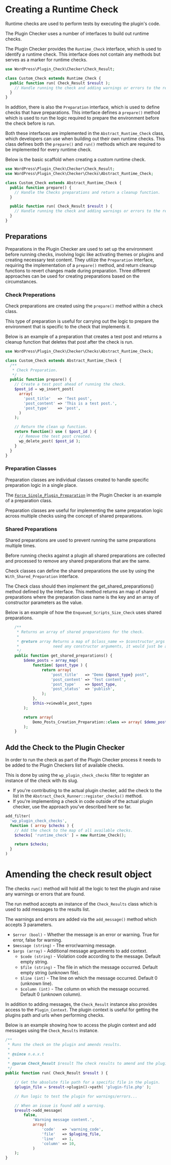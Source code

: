 # Creating a Runtime Check

Runtime checks are used to perform tests by executing the plugin's code.

The Plugin Checker uses a number of interfaces to build out runtime checks.

The Plugin Checker provides the `Runtime_Check` interface, which is used to identify a runtime check. This interface does not contain any methods but serves as a marker for runtime checks.

```php
use WordPress\Plugin_Check\Checker\Check_Result;

class Custom_Check extends Runtime_Check {
  public function run( Check_Result $result );
    // Handle running the check and adding warnings or errors to the result.
  }
}
```

In addtion, there is also the `Preparation` interface, which is used to define checks that have preparations. This interface defines a `prepare()` method which is used to run the logic required to prepare the environment before the check before is run.

Both these interfaces are implemented in the `Abstract_Runtime_Check` class, which developers can use when building out their own runtime checks. This class defines both the `prepare()` and `run()` methods which are required to be implemented for every runtime check.

Below is the basic scaffold when creating a custom runtime check.

```php
use WordPress\Plugin_Check\Checker\Check_Result;
use WordPress\Plugin_Check\Checker\Checks\Abstract_Runtime_Check;

class Custom_Check extends Abstract_Runtime_Check {
  public function prepare() {
    // Handle the Checks preparations and return a cleanup function.
  }

  public function run( Check_Result $result ) {
    // Handle running the check and adding warnings or errors to the result.
  }
}
```

## Preparations

Preparations in the Plugin Checker are used to set up the environment before running checks, involving logic like activating themes or plugins and creating necessary test content. They utilize the `Preparation` interface, requiring the implementation of a `prepare()` method, and return cleanup functions to revert changes made during preparation. Three different approaches can be used for creating preparations based on the circumstances.

### Check Preperations

Check preparations are created using the `prepare()` method within a check class.

This type of preparation is useful for carrying out the logic to prepare the environment that is specific to the check that implements it.

Below is an example of a preparation that creates a test post and returns a cleanup function that deletes that post after the check is run.

```php
use WordPress\Plugin_Check\Checker\Checks\Abstract_Runtime_Check;

class Custom_Check extends Abstract_Runtime_Check {
  /**
   * Check Preparation.
   */
  public function prepare() {
    // Create a test post ahead of running the check.
    $post_id = wp_insert_post(
      array(
        'post_title'   => 'Test post',
        'post_content' => 'This is a test post.',
        'post_type'    => 'post',
      )
    );

    // Return the clean up function.
    return function() use ( $post_id ) {
      // Remove the test post created.
      wp_delete_post( $post_id );
    }
  }
}
```

### Preparation Classes

Preparation classes are individual classes created to handle specific preparation logic in a single place.

The [`Force_Single_Plugin_Preparation`](https://github.com/10up/plugin-check/blob/trunk/includes/Checker/Preparations/Force_Single_Plugin_Preparation.php) in the Plugin Checker is an example of a preparation class.

Preparation classes are useful for implementing the same preparation logic across multiple checks using the concept of shared preparations.

### Shared Preparations

Shared preparations are used to prevent running the same preparations multiple times.

Before running checks against a plugin all shared preparations are collected and processed to remove any shared preparations that are the same. 

Check classes can define the shared preparations the use by using the `With_Shared_Preparation` interface.

The Check class should then implement the get_shared_preparations() method defined by the interface. This method returns an map of shared preparations where the preparation class name is the key and an array of constructor parameters as the value.

Below is an example of how the `Enqueued_Scripts_Size_Check` uses shared preparations.

```php
	/**
	 * Returns an array of shared preparations for the check.
	 *
	 * @return array Returns a map of $class_name => $constructor_args pairs. If the class does not
	 *               need any constructor arguments, it would just be an empty array.
	 */
	public function get_shared_preparations() {
		$demo_posts = array_map(
			function( $post_type ) {
				return array(
					'post_title'   => "Demo {$post_type} post",
					'post_content' => 'Test content',
					'post_type'    => $post_type,
					'post_status'  => 'publish',
				);
			},
			$this->viewable_post_types
		);

		return array(
			Demo_Posts_Creation_Preparation::class => array( $demo_posts ),
		);
	}
```

## Add the Check to the Plugin Checker

In order to run the check as part of the Plugin Checker process it needs to be added to the Plugin Checkers list of available checks.

This is done by using the `wp_plugin_check_checks` filter to register an instance of the check with its slug.

- If you're contributing to the actual plugin checker, add the check to the list in the `Abstract_Check_Runner::register_checks()` method.
- If you're implementing a check in code outside of the actual plugin checker, use the approach you've described here so far.

```php
add_filter(
  'wp_plugin_check_checks',
  function ( array $checks ) {
    // Add the check to the map of all available checks.
    $checks[ 'runtime_check' ] = new Runtime_Check();

    return $checks;
  }
)
```

# Amending the check result object

The checks `run()` method will hold all the logic to test the plugin and raise any warnings or errors that are found.

The run method accepts an instance of the `Check_Results` class which is used to add messages to the results list.

The warnings and errors are added via the `add_message()` method which accepts 3 parameters.

- `$error (bool)` - Whether the message is an error or warning. True for error, false for warning.
- `$message (string)` - The error/warning message.
- `$args (array)` - Additional message arguements to add context.
  - `$code (string)` - Violation code according to the message. Default empty string.
  - `$file (string)` - The file in which the message occurred. Default empty string (unknown file).
  - `$line (int)` - The line on which the message occurred. Default 0 (unknown line).
  - `$column (int)` - The column on which the message occurred. Default 0 (unknown column).

In addition to adding messages, the `Check_Result` instance also provides access to the `Plugin_Context`. The plugin context is useful for getting the plugins path and urls when performing checks.

Below is an example showing how to access the plugin context and add messages using the `Check_Results` instance.

```php
/**
 * Runs the check on the plugin and amends results.
 *
 * @since n.e.x.t
 *
 * @param Check_Result $result The check results to amend and the plugin context.
 */
public function run( Check_Result $result ) {

	// Get the absolute file path for a specific file in the plugin.
	$plugin_file = $result->plugin()->path( 'plugin-file.php' );

	// Run logic to test the plugin for warnings/errors...

	// When an issue is found add a warning.
	$result->add_message(
		false, 
			'Warning message content.', 
			array(
				'code'   => 'warning_code',
				'file'   => $pluging_file,
				'line'   => 1,
				'column' => 10,
			)
	);
}
```

